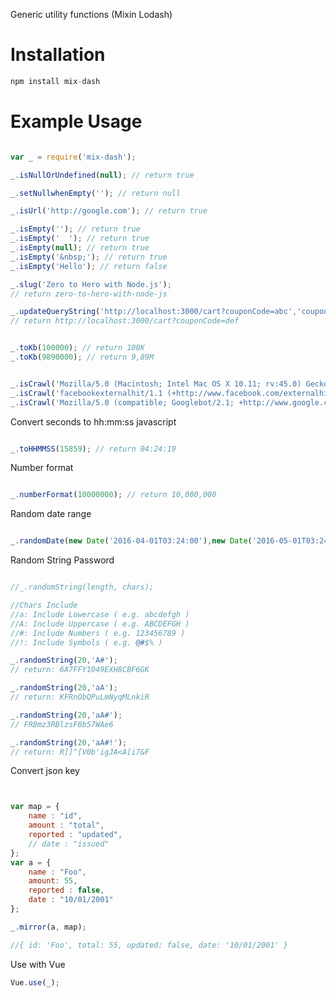 Generic utility functions (Mixin Lodash)

# Installation

```js
npm install mix-dash
```

# Example Usage

```js

var _ = require('mix-dash');

```


```js
_.isNullOrUndefined(null); // return true
```

```js
_.setNullwhenEmpty(''); // return null
```

```js
_.isUrl('http://google.com'); // return true
```

```js
_.isEmpty(''); // return true
_.isEmpty('  '); // return true
_.isEmpty(null); // return true
_.isEmpty('&nbsp;'); // return true
_.isEmpty('Hello'); // return false
```

```js
_.slug('Zero to Hero with Node.js');
// return zero-to-hero-with-node-js
```

```js
_.updateQueryString('http://localhost:3000/cart?couponCode=abc','couponCode','def');
// return http://localhost:3000/cart?couponCode=def
```

```js

_.toKb(100000); // return 100K
_.toKb(9890000); // return 9,89M

```

```js

_.isCrawl('Mozilla/5.0 (Macintosh; Intel Mac OS X 10.11; rv:45.0) Gecko/20100101 Firefox/45.0'); // return false
_.isCrawl('facebookexternalhit/1.1 (+http://www.facebook.com/externalhit_uatext.php)'); // return true
_.isCrawl('Mozilla/5.0 (compatible; Googlebot/2.1; +http://www.google.com/bot.html)'); // return true

```
Convert seconds to hh:mm:ss javascript
```js

_.toHHMMSS(15859); // return 04:24:19

```

Number format
```js

_.numberFormat(10000000); // return 10,000,000

```

Random date range
```js

_.randomDate(new Date('2016-04-01T03:24:00'),new Date('2016-05-01T03:24:00'));

```

Random String Password
```js

//_.randomString(length, chars);

//Chars Include
//a: Include Lowercase ( e.g. abcdefgh )
//A: Include Uppercase ( e.g. ABCDEFGH )
//#: Include Numbers ( e.g. 123456789 )
//!: Include Symbols ( e.g. @#$% )

_.randomString(20,'A#');
// return: 6A7FFY1049EXH8CBF6GK

_.randomString(20,'aA');
// return: KFRnObQPuLmNyqMLnkiR

_.randomString(20,'aA#');
// FRBmz3RBlzsF8b57WAe6

_.randomString(20,'aA#!');
// return: R]]^[V0b'igJA<A[i7&F

```

Convert json key
```js


var map = {
    name : "id",
    amount : "total",
    reported : "updated",
    // date : "issued"
};
var a = {
    name : "Foo",
    amount: 55,
    reported : false,
    date : "10/01/2001"
};

_.mirror(a, map);

//{ id: 'Foo', total: 55, updated: false, date: '10/01/2001' }

```

Use with Vue
```js
Vue.use(_);
```